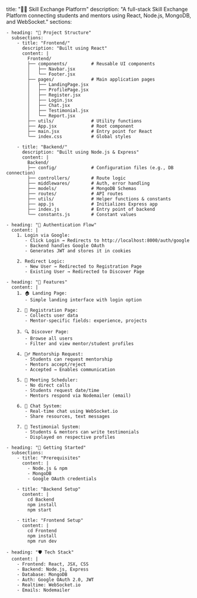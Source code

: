   title: "👩‍🏫 Skill Exchange Platform"
  description: "A full-stack Skill Exchange Platform connecting students and mentors using React, Node.js, MongoDB, and WebSocket."
  sections:

    - heading: "📁 Project Structure"
      subsections:
        - title: "Frontend/"
          description: "Built using React"
          content: |
            Frontend/
            ├── components/         # Reusable UI components
            │   ├── Navbar.jsx
            │   └── Footer.jsx
            ├── pages/              # Main application pages
            │   ├── LandingPage.jsx
            │   ├── ProfilePage.jsx
            │   ├── Register.jsx
            │   ├── Login.jsx
            │   ├── Chat.jsx
            │   ├── Testimonial.jsx
            │   └── Report.jsx
            ├── utils/              # Utility functions
            ├── App.jsx             # Root component
            ├── main.jsx            # Entry point for React
            └── index.css           # Global styles

        - title: "Backend/"
          description: "Built using Node.js & Express"
          content: |
            Backend/
            ├── config/             # Configuration files (e.g., DB connection)
            ├── controllers/        # Route logic
            ├── middlewares/        # Auth, error handling
            ├── models/             # MongoDB Schemas
            ├── routes/             # API routes
            ├── utils/              # Helper functions & constants
            ├── app.js              # Initializes Express app
            ├── index.js            # Entry point of backend
            └── constants.js        # Constant values

    - heading: "🔐 Authentication Flow"
      content: |
        1. Login via Google:
           - Click Login → Redirects to http://localhost:8000/auth/google
           - Backend handles Google OAuth
           - Generates JWT and stores it in cookies

        2. Redirect Logic:
           - New User → Redirected to Registration Page
           - Existing User → Redirected to Discover Page

    - heading: "📝 Features"
      content: |
        1. 🏠 Landing Page:
           - Simple landing interface with login option

        2. 🧾 Registration Page:
           - Collects user data
           - Mentor-specific fields: experience, projects

        3. 🔍 Discover Page:
           - Browse all users
           - Filter and view mentor/student profiles

        4. 🙋‍♂️ Mentorship Request:
           - Students can request mentorship
           - Mentors accept/reject
           - Accepted → Enables communication

        5. 📅 Meeting Scheduler:
           - No direct calls
           - Students request date/time
           - Mentors respond via Nodemailer (email)

        6. 💬 Chat System:
           - Real-time chat using WebSocket.io
           - Share resources, text messages

        7. 🌟 Testimonial System:
           - Students & mentors can write testimonials
           - Displayed on respective profiles

    - heading: "🚀 Getting Started"
      subsections:
        - title: "Prerequisites"
          content: |
            - Node.js & npm
            - MongoDB
            - Google OAuth credentials

        - title: "Backend Setup"
          content: |
            cd Backend
            npm install
            npm start

        - title: "Frontend Setup"
          content: |
            cd Frontend
            npm install
            npm run dev

    - heading: "🛡️ Tech Stack"
      content: |
        - Frontend: React, JSX, CSS
        - Backend: Node.js, Express
        - Database: MongoDB
        - Auth: Google OAuth 2.0, JWT
        - Realtime: WebSocket.io
        - Emails: Nodemailer

 
